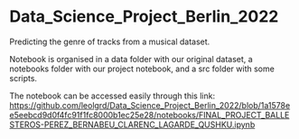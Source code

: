 # Data_Science_Project_Berlin_2022
Predicting the genre of tracks from a musical dataset.

Notebook is organised in a data folder with our original dataset, a notebooks folder with our project notebook, and a src folder with some scripts.

The notebook can be accessed easily through this link: https://github.com/leolgrd/Data_Science_Project_Berlin_2022/blob/1a1578ee5eebcd9d0f4fc91f1fc8000b1ec25e28/notebooks/FINAL_PROJECT_BALLESTEROS-PEREZ_BERNABEU_CLARENC_LAGARDE_QUSHKU.ipynb
